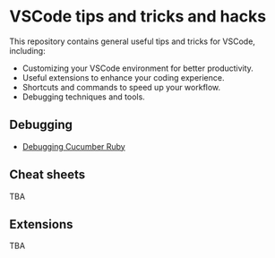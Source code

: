 # VSCode tips and tricks and hacks

This repository contains general useful tips and tricks for VSCode, including:

- Customizing your VSCode environment for better productivity.
- Useful extensions to enhance your coding experience.
- Shortcuts and commands to speed up your workflow.
- Debugging techniques and tools.

## Debugging

- [Debugging Cucumber Ruby](./debugging-cucumber-ruby/README.md)

## Cheat sheets

TBA

## Extensions

TBA

